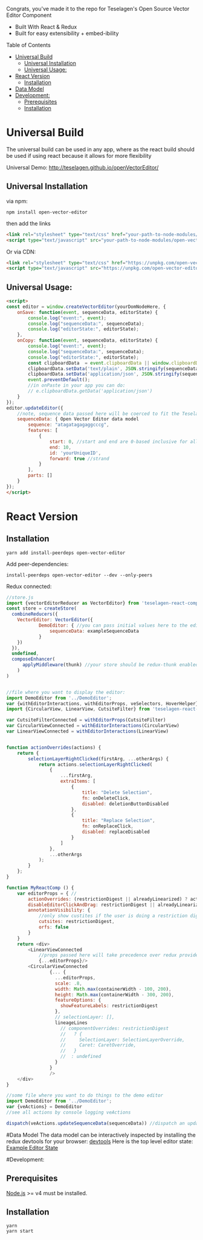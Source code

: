 
Congrats, you've made it to the repo for Teselagen's Open Source Vector Editor Component 
 - Built With React & Redux
 - Built for easy extensibility + embed-ibility 

Table of Contents
<!-- TOC -->

- [Universal Build](#universal-build)
  - [Universal Installation](#universal-installation)
  - [Universal Usage:](#universal-usage)
- [React Version](#react-version)
  - [Installation](#installation)
- [Data Model](#data-model)
- [Development:](#development)
  - [Prerequisites](#prerequisites)
  - [Installation](#installation-1)

<!-- /TOC -->


# Universal Build
The universal build can be used in any app, where as the react build should be used if using react because it allows for more flexibility

Universal Demo: http://teselagen.github.io/openVectorEditor/
## Universal Installation
via npm: 
```
npm install open-vector-editor
```
then add the links
```html
<link rel="stylesheet" type="text/css" href="your-path-to-node-modules/open-vector-editor/umd/main.css">
<script type="text/javascript" src="your-path-to-node-modules/open-vector-editor/umd/open-vector-editor.js"></script>
```

Or via CDN: 
```html
<link rel="stylesheet" type="text/css" href="https://unpkg.com/open-vector-editor/umd/main.css"> 
<script type="text/javascript" src="https://unpkg.com/open-vector-editor/umd/open-vector-editor.js"></script>
```

## Universal Usage: 
```html
<script>
const editor = window.createVectorEditor(yourDomNodeHere, {
	onSave: function(event, sequenceData, editorState) {
		console.log("event:", event);
		console.log("sequenceData:", sequenceData);
		console.log("editorState:", editorState);
	},
	onCopy: function(event, sequenceData, editorState) {
		console.log("event:", event);
		console.log("sequenceData:", sequenceData);
		console.log("editorState:", editorState);
		const clipboardData  = event.clipboardData || window.clipboardData || event.originalEvent.clipboardData
		clipboardData.setData('text/plain', JSON.stringify(sequenceData.sequence));
		clipboardData.setData('application/json', JSON.stringify(sequenceData));
		event.preventDefault();
		//in onPaste in your app you can do: 
		// e.clipboardData.getData('application/json')
	}
});
editor.updateEditor({
	//note, sequence data passed here will be coerced to fit the Teselagen data model
	sequenceData: { Open Vector Editor data model
		sequence: "atagatagagaggcccg",
		features: [
			{
				start: 0, //start and end are 0-based inclusive for all annotations
				end: 10,
				id: 'yourUniqueID',
				forward: true //strand
			}
		],
		parts: []
	}
});	
</script>
```



# React Version
## Installation
```
yarn add install-peerdeps open-vector-editor
```
Add peer-dependencies: 
```
install-peerdeps open-vector-editor --dev --only-peers
```


Redux connected: 

```js
//store.js
import {vectorEditorReducer as VectorEditor} from 'teselagen-react-components'
const store = createStore(
  combineReducers({
    VectorEditor: VectorEditor({
			DemoEditor: { //you can pass initial values here to the editor if you want or they can be passed at render time
				sequenceData: exampleSequenceData
			}
	})
  }),
  undefined,
  composeEnhancer(
  	  applyMiddleware(thunk) //your store should be redux-thunk enabled!
  	)
)


//file where you want to display the editor: 
import DemoEditor from '../DemoEditor';
var {withEditorInteractions, withEditorProps, veSelectors, HoverHelper} = SelectInsertEditor
import {CircularView, LinearView, CutsiteFilter} from 'teselagen-react-components';

var CutsiteFilterConnected = withEditorProps(CutsiteFilter)
var CircularViewConnected = withEditorInteractions(CircularView)
var LinearViewConnected = withEditorInteractions(LinearView)


function actionOverrides(actions) {
	return {
		selectionLayerRightClicked(firstArg, ...otherArgs) {
			return actions.selectionLayerRightClicked(
				{
					...firstArg,
					extraItems: [
						{
							title: "Delete Selection",
							fn: onDeleteClick,
							disabled: deletionButtonDisabled
						},
						{
							title: "Replace Selection",
							fn: onReplaceClick,
							disabled: replaceDisabled
						}
					]
				},
				...otherArgs
			);
		}
	};
}

function MyReactComp () {
	var editorProps = { //
		actionOverrides: (restrictionDigest || alreadyLinearized) ? actionOverrides : undefined,
		disableEditorClickAndDrag: restrictionDigest || alreadyLinearized,
		annotationVisibility: { 
			//only show custites if the user is doing a restriction digest
			cutsites: restrictionDigest,
			orfs: false
		}
	}
	return <div>
		<LinearViewConnected 
		    //props passed here will take precedence over redux provided props
			{...editorProps}/>
		<CircularViewConnected
                {... {
                  ...editorProps,
                  scale: .8,
                  width: Math.max(containerWidth - 100, 200),
                  height: Math.max(containerWidth - 300, 200),
                  featureOptions: {
                    showFeatureLabels: restrictionDigest
                  },
                  // selectionLayer: [],
                  lineageLines
                    // componentOverrides: restrictionDigest
                    //   ? {
                    //     SelectionLayer: SelectionLayerOverride,
                    //     Caret: CaretOverride,
                    //   }
                    //  : undefined
                  }
                }
                />
	</div>
}

//some file where you want to do things to the demo editor
import DemoEditor from '../DemoEditor';
var {veActions} = DemoEditor
//see all actions by console logging veActions

dispatch(veActions.updateSequenceData(sequenceData)) //dispatch an update action the sequence data for the demo editor
```

#Data Model 
The data model can be interactively inspected by installing the redux devtools for your browser: [devtools](https://chrome.google.com/webstore/detail/redux-devtools/lmhkpmbekcpmknklioeibfkpmmfibljd?hl=en)
Here is the top level editor state:
[Example Editor State](./editorStateExample.js)

#Development: 
## Prerequisites

[Node.js](http://nodejs.org/) >= v4 must be installed.

## Installation
```
yarn
yarn start
```

